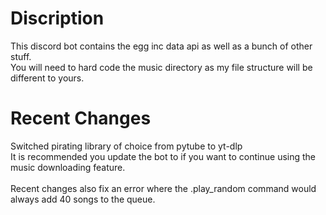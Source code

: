 # Discription
This discord bot contains the egg inc data api as well as a bunch of other stuff.\
You will need to hard code the music directory as my file structure will be different to yours.

# Recent Changes
Switched pirating library of choice from pytube to yt-dlp\
It is recommended you update the bot to if you want to continue using the music downloading feature.\
\
Recent changes also fix an error where the .play_random command would always add 40 songs to the queue.
